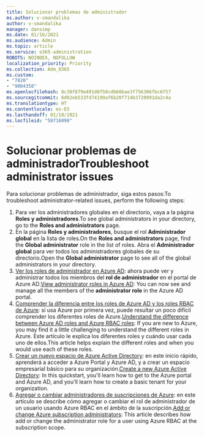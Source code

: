 ```yaml
---
title: Solucionar problemas de administrador
ms.author: v-smandalika
author: v-smandalika
manager: dansimp
ms.date: 01/16/2021
ms.audience: Admin
ms.topic: article
ms.service: o365-administration
ROBOTS: NOINDEX, NOFOLLOW
localization_priority: Priority
ms.collection: Adm_O365
ms.custom:
- "7820"
- "9004358"
ms.openlocfilehash: 8c38f879e491d8f50cdb60bae3f756306fbc6f57
ms.sourcegitcommit: 6d02eb533fd74199af6b20f714b3720991da2c4a
ms.translationtype: HT
ms.contentlocale: es-ES
ms.lasthandoff: 01/18/2021
ms.locfileid: "50716098"
---
```

# <a name="troubleshoot-administrator-issues"></a><span data-ttu-id="3353c-102">Solucionar problemas de administrador</span><span class="sxs-lookup"><span data-stu-id="3353c-102">Troubleshoot administrator issues</span></span>

<span data-ttu-id="3353c-103">Para solucionar problemas de administrador, siga estos pasos:</span><span class="sxs-lookup"><span data-stu-id="3353c-103">To troubleshoot administrator-related issues, perform the following steps:</span></span>

1. <span data-ttu-id="3353c-104">Para ver los administradores globales en el directorio, vaya a la página **Roles y administradores**.</span><span class="sxs-lookup"><span data-stu-id="3353c-104">To see global administrators in your directory, go to the **Roles and administrators** page.</span></span>
2. <span data-ttu-id="3353c-105">En la página **Roles y administradores**, busque el rol **Administrador global** en la lista de roles.</span><span class="sxs-lookup"><span data-stu-id="3353c-105">On the **Roles and administrators** page, find the **Global administrator** role in the list of roles.</span></span> <span data-ttu-id="3353c-106">Abra el **Administrador global** para ver todos los administradores globales de su directorio.</span><span class="sxs-lookup"><span data-stu-id="3353c-106">Open the **Global administrator** page to see all of the global administrators in your directory.</span></span>
3. <span data-ttu-id="3353c-107">[Ver los roles de administrador en Azure AD](https://docs.microsoft.com/azure/active-directory/roles/manage-roles-portal): ahora puede ver y administrar todos los miembros del **rol de administrador** en el portal de Azure AD.</span><span class="sxs-lookup"><span data-stu-id="3353c-107">[View administrator roles in Azure AD](https://docs.microsoft.com/azure/active-directory/roles/manage-roles-portal): You can now see and manage all the members of the **administrator role** in the Azure AD portal.</span></span>
4. <span data-ttu-id="3353c-108">[Comprender la diferencia entre los roles de Azure AD y los roles RBAC de Azure](https://docs.microsoft.com/azure/role-based-access-control/rbac-and-directory-admin-roles): si usa Azure por primera vez, puede resultar un poco difícil comprender los diferentes roles de Azure.</span><span class="sxs-lookup"><span data-stu-id="3353c-108">[Understand the difference between Azure AD roles and Azure RBAC roles](https://docs.microsoft.com/azure/role-based-access-control/rbac-and-directory-admin-roles): If you are new to Azure, you may find it a little challenging to understand the different roles in Azure.</span></span> <span data-ttu-id="3353c-109">Este artículo le explica los diferentes roles y cuándo usar cada uno de ellos.</span><span class="sxs-lookup"><span data-stu-id="3353c-109">This article helps explain the different roles and when you would use each of these roles.</span></span>
5. <span data-ttu-id="3353c-110">[Crear un nuevo espacio de Azure Active Directory](https://docs.microsoft.com/azure/active-directory/fundamentals/active-directory-access-create-new-tenant): en este inicio rápido, aprenderá a acceder a Azure Portal y Azure AD, y a crear un espacio empresarial básico para su organización.</span><span class="sxs-lookup"><span data-stu-id="3353c-110">[Create a new Azure Active Directory](https://docs.microsoft.com/azure/active-directory/fundamentals/active-directory-access-create-new-tenant): In this quickstart, you'll learn how to get to the Azure portal and Azure AD, and you'll learn how to create a basic tenant for your organization.</span></span>
6. <span data-ttu-id="3353c-111">[Agregar o cambiar administradores de suscripciones de Azure](https://docs.microsoft.com/azure/cost-management-billing/manage/add-change-subscription-administrator): en este artículo se describe cómo agregar o cambiar el rol de administrador de un usuario usando Azure RBAC en el ámbito de la suscripción.</span><span class="sxs-lookup"><span data-stu-id="3353c-111">[Add or change Azure subscription administrators](https://docs.microsoft.com/azure/cost-management-billing/manage/add-change-subscription-administrator): This article describes how add or change the administrator role for a user using Azure RBAC at the subscription scope.</span></span>
